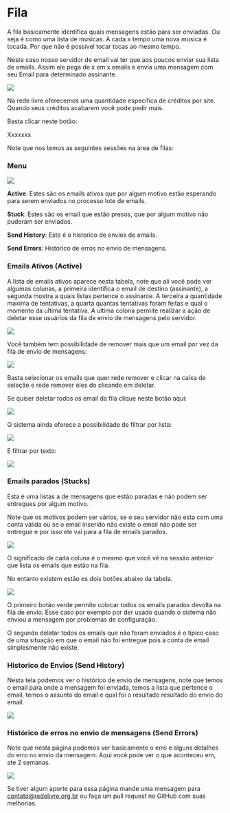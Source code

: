 # Fila
A fila basicamente identifica quais mensagens estão para ser enviadas. Ou seja é como uma lista de musicas. A cada x tempo uma nova musica é tocada. Por que não é possível tocar tocas ao mesmo tempo.

Neste caso nosso servidor de email vai ter que aos poucos enviar sua lista de emails. Assim ele pega de x em x emails e envia uma mensagem com seu Email para determinado assinante.

![](fila/1A98B493-ED95-43A8-90CD-976D22931A9E.png)

Na rede livre oferecemos uma quantidade especifica de créditos por site. Quando seus créditos acabarem você pode pedir mais.

Basta clicar neste botão:

Xxxxxxx

Note que nos temos as seguintes sessões na área de filas:

### Menu

![](fila/C1F9A40A-4634-4F06-98A5-9718907E3047.png)

**Active**: Estes são os emails ativos que por algum motivo estão esperando para serem enviados no processo lote de emails.

**Stuck**: Estes são os email que estão presos, que por algum motivo não puderam ser enviados.

**Send History**: Este é o historico de envios de emails.

**Send Errors**: Histórico de erros no envio de mensagens.

### Emails Ativos (Active)

A lista de emails ativos aparece nesta tabela, note que ali você pode ver algumas colunas, a primeira identifica o email de destino (assinante), a segunda mostra a quais listas pertence o assinante. A terceira a quantidade maxima de tentativas, a quarta quantas tentativas foram feitas e qual o momento da ultima tentativa. A ultima colona permite realizar a ação de deletar esse usuários da fila de envio de mensagens pelo servidor.

![](fila/591F0944-0AFD-4BEE-9AC0-AD511D5B0412.png)

Você também tem possibilidade de remover mais que um email por vez da fila de envio de mensagens:

![](fila/C9D097BF-DBD3-428F-B01A-4F45A6DC12A4.png)

Basta selecionar os emails que quer rede remover e clicar na caixa de seleção e rede remover eles do clicando em deletar.

Se quiser deletar todos os email da fila clique neste botão aqui:

![](fila/41635685-5521-45F5-84E6-36F8AD29C7D8.png)

O sistema ainda oferece a possibilidade de filtrar por lista:

![](fila/803F0D80-205E-430F-A058-C774B9A884A1.png)

E filtrar por texto:

![](fila/7D39FDAC-1C11-41C5-AAE6-12AB4A5D91F4.png)

### Emails parados (Stucks)

Esta é uma listas a de mensagens que estão paradas e não podem ser entregues por algum motivo.

Note que os motivos podem ser vários, se o seu servidor não esta com uma conta válida ou se o email inserido não existe o email não pode ser entregue e por isso ele vai para a fila de emails parados.

![](fila/38DA3C1F-650E-4EC7-8B4B-404A71A49235.png)

O significado de cada coluna é o mesmo que você vê na sessão anterior que lista os emails que estão na fila.

No entanto existem estão es dois botões abaixo da tabela.

![](fila/A0041727-7FB1-46FD-966D-94E373199CF9.png)

O primeiro botão verde permite colocar todos os emails parados devolta na fila de envio. Esse caso por exemplo por der usado quando o sistema não enviou a mensagem por problemas de configuração.

O segundo delatar todos os emails que não foram enviados é o típico caso de uma situação em que o email não foi entregue pois a conta de email simplesmente não existe.

### Historico de Envios (Send History)

Nesta tela podemos ver o histórico de envio de mensagens, note que temos o email para onde a mensagem foi enviada, temos a lista que pertence o email, temos o assunto do email e qual foi o resultado resultado do envio do email.

![](fila/106375AA-055C-4632-A263-9F369CBA87F7.png)

### Histórico de erros no envio de mensagens (Send Errors)

Note que nesta página podemos ver basicamente o erro e alguns detalhes do erro no envio da mensagem. Aqui você pode ver o que aconteceu em, ate 2 semanas.

![](fila/6A260DD9-213C-41CB-ABA4-F0873891DD42.png)

Se tiver algum aporte para essa página mande uma mensagem para contato@redelivre.org.br ou faça um pull request no GitHub com suas melhorias.
